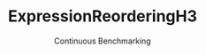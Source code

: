 ---
layout: docu
title: ExpressionReorderingH3
subtitle: Continuous Benchmarking
selected: Expression_Reordering
expanded: Benchmarking
benchmark: /individual_results/ExpressionReorderingH3.html
---